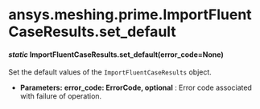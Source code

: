 <a id="ansys-meshing-prime-importfluentcaseresults-set-default"></a>

# ansys.meshing.prime.ImportFluentCaseResults.set_default

<a id="ansys.meshing.prime.ImportFluentCaseResults.set_default"></a>

#### *static* ImportFluentCaseResults.set_default(error_code=None)

Set the default values of the `ImportFluentCaseResults` object.

* **Parameters:**
  **error_code: ErrorCode, optional**
  : Error code associated with failure of operation.

<!-- !! processed by numpydoc !! -->
